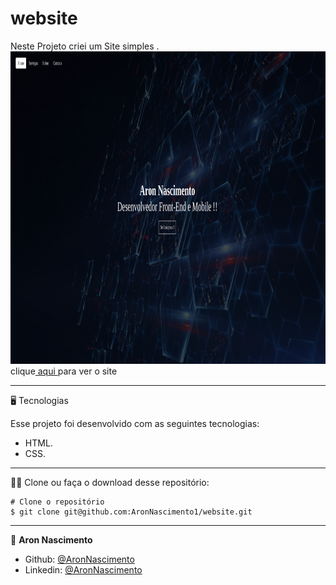 # website

Neste Projeto criei um Site simples .<br>
<a href="https://aronnascimento1.github.io/website/"><img src="/assets/aron.png" width="1000px" height="500px"></a><br>
clique<a href="https://aronnascimento1.github.io/website/"> aqui </a>para ver o site

_________
🖥️ Tecnologias

Esse projeto foi desenvolvido com as seguintes tecnologias:

- HTML.
- CSS.

_________
🧑‍💻 Clone ou faça o download desse repositório:

```
# Clone o repositório
$ git clone git@github.com:AronNascimento1/website.git
```


_________

👤 **Aron Nascimento**
* Github: [@AronNascimento](https://github.com/AronNascimento1)
* Linkedin: [@AronNascimento](https://www.linkedin.com/in/aron-nascimento-a09bbba0/)



